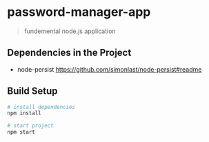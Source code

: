# password-manager-app

> fundemental node.js application 

## Dependencies in the Project
- node-persist https://github.com/simonlast/node-persist#readme

## Build Setup

``` bash
# install dependencies
npm install

# start project
npm start

